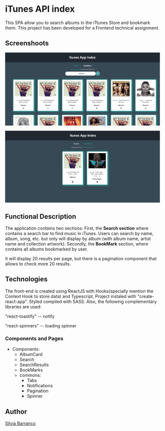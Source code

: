 # iTunes API index

This SPA allow you to search albums in the iTtunes Store and bookmark them.
This project has been developed for a Frontend technical assignment.

## Screenshoots

![alt text](./screenshot-search.png "Search" )

![alt text](./screenshot-mark.png "Bookmarks" )

## Functional Description

The application contains two sections: First, the **Search section** where contains a search bar to find music in iTunes. Users can search by name, album, song, etc. but only will display by album (with album name, artist name and collection artwork). Secondly, the **BookMark** section, where contains all albums bookmarked by user.

It will display 20 results per page, but there is a pagination component that allows to check more 20 results.


## Technologies

The front-end is created using ReactJS with Hooks(specially mention the Context Hook to store data) and Typescript, 
Project instaled with "create-react-app". Styled compiled with SASS.
Also, the following complementary libraries are used:

"react-toastify" -- notify

 "react-spinners" -- loading spinner

### Components and Pages

- Components:
    - AlbumCard
    - Search
    - SearchResults
    - BookMarks
    - commons:
        - Tabs
        - Notifications
        - Pagination
        - Spinner

## Author

[Silvia Barranco](https://github.com/sbarranco)